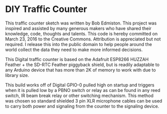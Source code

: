 # DIY Traffic Counter
This traffic counter sketch was written by Bob Edmiston.  This project was inspired and assisted by many generous makers who have shared their knowledge, code, thoughts and talents. This code is hereby committed on March 23, 2016 to the Creative Commons.  Attribution is appreciated but not required. I release this into the public domain to help people around the world collect the data they need to make more informed decisions.

This Digital traffic counter is based on the Adafruit ESP8266 HUZZAH Feather + the SD-RTC Feather piggyback shield, but is readily adaptable to any Arduino device that has more than 2K of memory to work with due to library size.

This build works off of Digital GPIO-0 pulled high on startup and triggers when it is pulled low by a PBNO switch or relay as can be found in any reed switch, IR beam break relay or other switching mechanism.   This method was chosen so standard shielded 3 pin XLR microphone cables can be used to carry both power and signaling from the counter to the signaling device.

